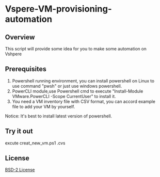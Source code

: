 # Vspere-VM-provisioning-automation

## Overview

This script will provide some idea for you to make some automation on Vshpere

## Prerequisites

1. Powershell running environment, you can install powershell on Linux to use command "pwsh" or just use windows powershell.
2. PowerCLI module,use Powershell cmd to execute "Install-Module VMware.PowerCLI -Scope CurrentUser" to install it.
3. You need a VM inventory file with CSV format, you can accord example file to add your VM by yourself.

Notice: It's best to install latest version of powershell.

## Try it out
excute creat_new_vm.ps1 <your VM inventory>.cvs

## License
[BSD-2 License](LICENSE.txt)
